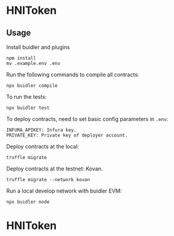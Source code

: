 # HNIToken


## Usage

Install buidler and plugins

```
npm install
mv .example.env .env
```

Run the following commands to compile all contracts:

```
npx buidler compile
```

To run the tests:

```
npx buidler test
```

To deploy contracts, need to set basic config parameters in `.env`:

```
INFURA_APIKEY: Infura key.
PRIVATE_KEY: Private key of deployer account.
```

Deploy contracts at the local:

```
truffle migrate
```

Deploy contracts at the testnet: Kovan.

```
truffle migrate --network kovan
```

Run a local develop network with buidler EVM:

```
npx buidler node
```


# HNIToken
